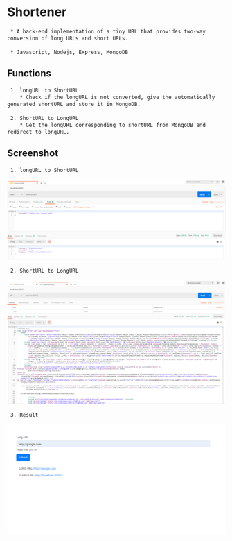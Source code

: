 # Shortener
     * A back-end implementation of a tiny URL that provides two-way conversion of long URLs and short URLs.  
 
     * Javascript, Nodejs, Express, MongoDB
  
## Functions
     1. longURL to ShortURL
        * Check if the longURL is not converted, give the automatically generated shortURL and store it in MongoDB.  
         
     2. ShortURL to LongURL
        * Get the longURL corresponding to shortURL from MongoDB and redirect to longURL.

## Screenshot
     1. longURL to ShortURL
![](https://github.com/r03921081/Shortener/blob/master/Images/post.PNG)

     2. ShortURL to LongURL
![](https://github.com/r03921081/Shortener/blob/master/Images/get.PNG)

     3. Result
![](https://github.com/r03921081/Shortener/blob/master/Images/short.PNG)